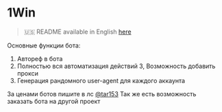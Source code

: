 # 1Win

> 🇺🇸 README available in English [here](README.md)

Основные функции бота:

1. Автореф в бота
2. Полностью вся автоматизация действий
3, Возможность добавить прокси
4. Генерация рандомного user-agent для каждого аккаунта

За ценами ботов пишите в лс [@tar153](https://t.me/tar153)
Так же есть возможность заказать бота на другой проект
